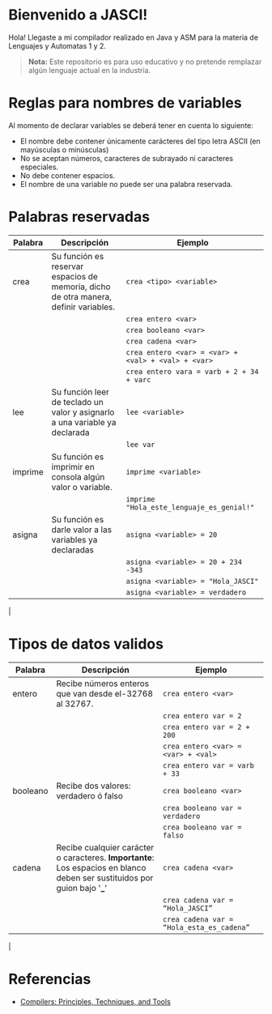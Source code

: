 # Bienvenido a JASCI!

Hola! Llegaste a mi compilador realizado en Java y ASM para la materia de Lenguajes y Automatas 1 y 2. 
> **Nota:** Este repositorio es para uso educativo y no pretende remplazar algún lenguaje actual en la industria.

# Reglas para nombres de variables
Al momento de declarar variables se deberá tener en cuenta lo siguiente:
-  El nombre debe contener únicamente carácteres del tipo letra ASCII (en mayúsculas o minúsculas)
-  No se aceptan números, caracteres de subrayado ni caracteres especiales.
-  No debe contener espacios.
-  El nombre de una variable no puede ser una palabra reservada.

# Palabras reservadas

|Palabra|Descripción| Ejemplo
|-|-|-|
|crea|Su función es reservar espacios de memoria, dicho de otra manera, definir variables.| `crea <tipo> <variable>`
|||`crea entero <var>`|
|||`crea booleano <var>`|
|||`crea cadena <var>`|
|||`crea entero <var> = <var> + <val> + <val> + <var>`|
|||`crea entero vara = varb + 2 + 34 + varc`|
|lee|Su función leer de teclado un valor y asignarlo a una variable ya declarada| `lee <variable>`
|||`lee var` 
|imprime|Su función es imprimir en consola algún valor o variable.| `imprime <variable>`
|||`imprime "Hola_este_lenguaje_es_genial!"`|
|asigna|Su función es darle valor a las variables ya declaradas| `asigna <variable> = 20`
|||`asigna <variable> = 20 + 234 -343`|
|||`asigna <variable> = "Hola_JASCI"`|
|||`asigna <variable> = verdadero`|
|

# Tipos de datos validos
|      Palabra          |Descripción          |Ejemplo                         |
|-|-|-|
|entero|Recibe números enteros que van desde el-32768 al 32767.|`crea entero <var>`
||| `crea entero var = 2`
||| `crea entero var = 2 + 200 `|
||| `crea entero <var> = <var> + <val> `|
||| `crea entero var = varb + 33 `|
|booleano|Recibe dos valores: verdadero ó falso|`crea booleano <var>`
||| `crea booleano var = verdadero`
||| `crea booleano var = falso`
|cadena|Recibe cualquier carácter o caracteres. **Importante**: Los espacios en blanco deben ser sustituidos por guion bajo '**_**'|`crea cadena <var>`
|||`crea cadena var = “Hola_JASCI”`
||| `crea cadena var = “Hola_esta_es_cadena”`
|
# Referencias

 - [Compilers: Principles, Techniques, and Tools](https://github.com/germanoa/compiladores/blob/master/doc/ebook/Compiladores%20Principios%2C%20Tecnicas%20e%20Ferramentas%20-%20Alfred%20V.%20Aho.pdf)
